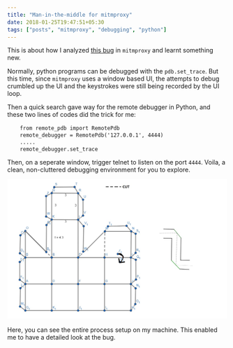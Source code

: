 ```yaml
---
title: "Man-in-the-middle for mitmproxy"
date: 2018-01-25T19:47:51+05:30
tags: ["posts", "mitmproxy", "debugging", "python"]
---
```


This is about how I analyzed
[this bug](https://github.com/mitmproxy/mitmproxy/issues/2647) in `mitmproxy`
and learnt something new.

Normally, python programs can be debugged with the `pdb.set_trace`. But this
time, since `mitmproxy` uses a window based UI, the attempts to debug crumbled
up the UI and the keystrokes were still being recorded by the UI loop.

Then a quick search gave way for the remote debugger in Python, and these two
lines of codes did the trick for me:

```
	from remote_pdb import RemotePdb
	remote_debugger = RemotePdb('127.0.0.1', 4444)
	.....
	remote_debugger.set_trace
```

Then, on a seperate window, trigger telnet to listen on the port `4444`. Voila,
a clean, non-cluttered debugging environment for you to explore.

![My helpful screenshot](./images/periscope.jpg)

Here, you can see the entire process setup on my machine. This enabled me to
have a detailed look at the bug.
